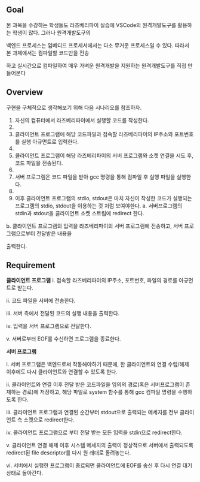 Goal
--
본 과목을 수강하는 학생들도 라즈베리파이 실습에 VSCode의 원격개발도구를 활용하는 학생이 많다. 그러나 원격개발도구의

백엔드 프로세스는 임베디드 프로세서에서는 다소 무거운 프로세스일 수 있다. 따라서 본 과제에서는 컴파일할 코드만을 전송

하고 실시간으로 컴파일하여 매우 가벼운 원격개발을 지원하는 원격개발도구를 직접 만들어본다


Overview
--

구현을 구체적으로 생각해보기 위해 다음 시나리오를 참조하자.

1. 자신의 컴퓨터에서 라즈베리파이에서 실행할 코드를 작성한다.
2. 
3. 클라이언트 프로그램에 해당 코드파일과 접속할 라즈베리파이의 IP주소와 포트번호를 실행 아규먼트로 입력한다.
4. 
5. 클라이언트 프로그램이 해당 라즈베리파이의 서버 프로그램와 소켓 연결을 시도 후, 코드 파일을 전송된다.
6. 
7. 서버 프로그램은 코드 파일을 받아 gcc 명령을 통해 컴파일 후 실행 파일을 실행한다.
8. 
9. 이후 클라이언트 프로그램의 stdio, stdout은 마치 자신이 작성한 코드가 실행되는 프로그램의 stdio, stdout을 이용하는 것
처럼 보여야한다.
a. 서버프로그램의 stdin과 stdout을 클라이언트 소켓 스트림에 redirect 한다.

b. 클라이언트 프로그램의 입력을 라즈베리파이의 서버 프로그램에 전송하고, 서버 프로그램으로부터 전달받은 내용을

출력한다.

Requirement
--
**클라이언트 프로그램**
i. 접속할 라즈베리파이의 IP주소, 포트번호, 파일의 경로를 아규먼트로 받는다.

ii. 코드 파일을 서버에 전송한다.

iii. 서버 측에서 전달된 코드의 실행 내용을 출력한다.

iv. 입력을 서버 프로그램으로 전달한다.

v. 서버로부터 EOF를 수신하면 프로그램을 종료한다.

**서버 프로그램**

i. 서버 프로그램은 백엔드로써 작동해야하기 때문에, 한 클라이언트와 연결 수립/해제 이후에도 다시 클라이언트와 연결할 수
있도록 한다.

ii. 클라이언트와 연결 이후 전달 받은 코드파일을 임의의 경로(혹은 서버프로그램이 존재하는 경로)에 저장하고, 해당 파일로
system 함수를 통해 gcc 컴파일 명령을 수행하도록 한다.

iii. 클라이언트 프로그램과 연결된 순간부터 stdout으로 출력되는 메세지를 전부 클라이언트 측 소켓으로 redirect한다.

iv. 클라이언트 프로그램으로 부터 전달 받는 모든 입력을 stdin으로 redirect한다.

v. 클라이언트 연결 해제 이후 시스템 메세지의 출력이 정상적으로 서버에서 출력되도록 redirect된 file descriptor를 다시 원
래대로 돌려놓는다.

vi. 서버에서 실행한 프로그램이 종료되면 클라이언트에 EOF를 송신 후 다시 연결 대기 상태로 돌아간다.
